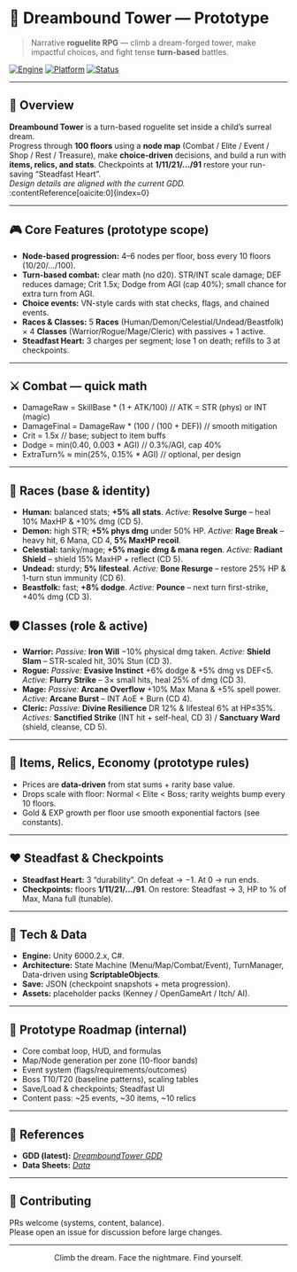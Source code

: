 # 🏰 Dreambound Tower — Prototype

> Narrative **roguelite RPG** — climb a dream-forged tower, make impactful choices, and fight tense **turn-based** battles.

[![Engine](https://img.shields.io/badge/Unity-6000.2.x-black.svg)]()
[![Platform](https://img.shields.io/badge/Platform-Windows%20PC-orange.svg)]()
[![Status](https://img.shields.io/badge/Status-In_Development-purple.svg)]()

---

## 🌟 Overview
**Dreambound Tower** is a turn-based roguelite set inside a child’s surreal dream.  
Progress through **100 floors** using a **node map** (Combat / Elite / Event / Shop / Rest / Treasure), make **choice-driven** decisions, and build a run with **items, relics, and stats**. Checkpoints at **1/11/21/…/91** restore your run-saving “Steadfast Heart”.  
*Design details are aligned with the current GDD.* :contentReference[oaicite:0]{index=0}

---

## 🎮 Core Features (prototype scope)
- **Node-based progression:** 4–6 nodes per floor, boss every 10 floors (10/20/…/100).
- **Turn-based combat:** clear math (no d20). STR/INT scale damage; DEF reduces damage; Crit 1.5x; Dodge from AGI (cap 40%); small chance for extra turn from AGI.
- **Choice events:** VN-style cards with stat checks, flags, and chained events.
- **Races & Classes:** 5 **Races** (Human/Demon/Celestial/Undead/Beastfolk) × 4 **Classes** (Warrior/Rogue/Mage/Cleric) with passives + 1 active.
- **Steadfast Heart:** 3 charges per segment; lose 1 on death; refills to 3 at checkpoints.

---

## ⚔️ Combat — quick math
- DamageRaw = SkillBase * (1 + ATK/100) // ATK = STR (phys) or INT (magic)
- DamageFinal = DamageRaw * (100 / (100 + DEF)) // smooth mitigation
- Crit = 1.5x // base; subject to item buffs
- Dodge = min(0.40, 0.003 * AGI) // 0.3%/AGI, cap 40%
- ExtraTurn% ≈ min(25%, 0.15% * AGI) // optional, per design

---

## 🧬 Races (base & identity)
- **Human:** balanced stats; **+5% all stats**. *Active:* **Resolve Surge** – heal 10% MaxHP & +10% dmg (CD 5).
- **Demon:** high STR; **+5% phys dmg** under 50% HP. *Active:* **Rage Break** – heavy hit, 6 Mana, CD 4, **5% MaxHP recoil**.
- **Celestial:** tanky/mage; **+5% magic dmg & mana regen**. *Active:* **Radiant Shield** – shield 15% MaxHP + reflect (CD 5).
- **Undead:** sturdy; **5% lifesteal**. *Active:* **Bone Resurge** – restore 25% HP & 1-turn stun immunity (CD 6).
- **Beastfolk:** fast; **+8% dodge**. *Active:* **Pounce** – next turn first-strike, +40% dmg (CD 3).

## 🛡️ Classes (role & active)
- **Warrior:** *Passive:* **Iron Will** −10% physical dmg taken. *Active:* **Shield Slam** – STR-scaled hit, 30% Stun (CD 3).
- **Rogue:** *Passive:* **Evasive Instinct** +6% dodge & +5% dmg vs DEF<5. *Active:* **Flurry Strike** – 3× small hits, heal 25% of dmg (CD 3).
- **Mage:** *Passive:* **Arcane Overflow** +10% Max Mana & +5% spell power. *Active:* **Arcane Burst** – INT AoE + Burn (CD 4).
- **Cleric:** *Passive:* **Divine Resilience** DR 12% & lifesteal 6% at HP≤35%. *Actives:* **Sanctified Strike** (INT hit + self-heal, CD 3) / **Sanctuary Ward** (shield, cleanse, CD 5).

---

## 💎 Items, Relics, Economy (prototype rules)
- Prices are **data-driven** from stat sums + rarity base value.
- Drops scale with floor: Normal < Elite < Boss; rarity weights bump every 10 floors.
- Gold & EXP growth per floor use smooth exponential factors (see constants).

---

## ❤️ Steadfast & Checkpoints
- **Steadfast Heart:** 3 “durability”. On defeat → −1. At 0 → run ends.
- **Checkpoints:** floors **1/11/21/…/91**. On restore: Steadfast → 3, HP to % of Max, Mana full (tunable).

---

## 🧱 Tech & Data
- **Engine:** Unity 6000.2.x, C#.
- **Architecture:** State Machine (Menu/Map/Combat/Event), TurnManager, Data-driven using **ScriptableObjects**.
- **Save:** JSON (checkpoint snapshots + meta progression).
- **Assets:** placeholder packs (Kenney / OpenGameArt / Itch/ AI).

---

## 🧪 Prototype Roadmap (internal)
- Core combat loop, HUD, and formulas
- Map/Node generation per zone (10-floor bands)
- Event system (flags/requirements/outcomes)
- Boss T10/T20 (baseline patterns), scaling tables
- Save/Load & checkpoints; Steadfast UI
- Content pass: ~25 events, ~30 items, ~10 relics

---

## 🔗 References
- **GDD (latest):** *[DreamboundTower GDD](https://docs.google.com/document/d/1H_eaLToqbxPRcF-PRwv9cIZgrl95_5Ynq3-ABvWYTXk/edit?pli=1&tab=t.0)*  
- **Data Sheets:** *[Data](https://docs.google.com/spreadsheets/d/15lJ9UKwbR84D2nuDMg84DAb7bgu6FQX3OjviFL9su_g/edit?gid=1555870868#gid=1555870868)*  

---

## 🤝 Contributing
PRs welcome (systems, content, balance).  
Please open an issue for discussion before large changes.

---

<div align="center">
Climb the dream. Face the nightmare. Find yourself.
</div>
